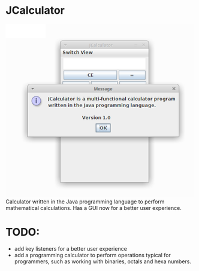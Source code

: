 # JCalculator
![alt tag](https://github.com/vilihegyi/JCalculator/blob/master/JCalculator-v1.0.png)
Calculator written in the Java programming language to perform mathematical calculations. Has a GUI now for a better user experience.

# TODO:
* add key listeners for a better user experience
* add a programming calculator to perform operations typical for programmers, such as working with binaries, octals and hexa numbers.
